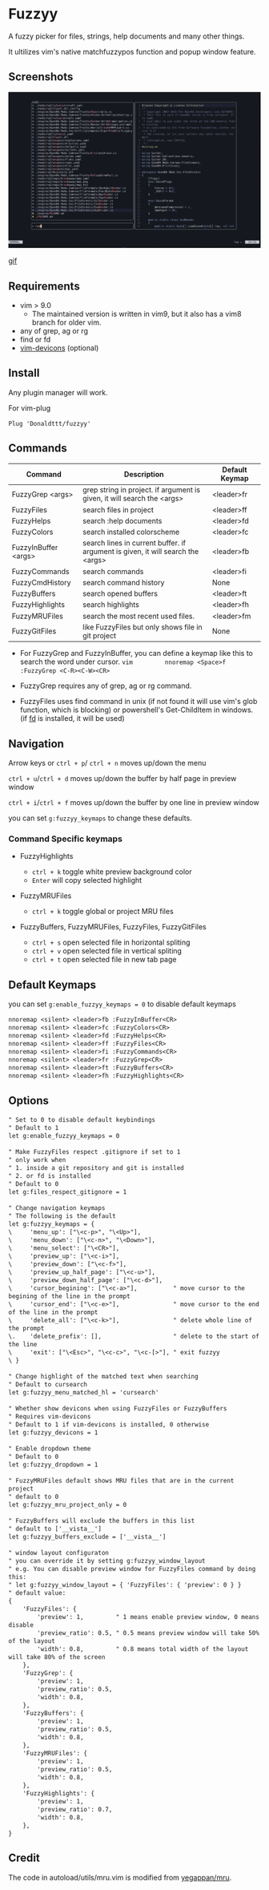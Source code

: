 # Fuzzyy

A fuzzy picker for files, strings, help documents and many other things.

It ultilizes vim's native matchfuzzypos function and popup window feature.

## Screenshots

![screenshot](https://github.com/Donaldttt/resources/blob/main/fuzzyy/demo.png)

[gif](https://github.com/Donaldttt/resources/blob/main/fuzzyy/demo.gif)

## Requirements

- vim > 9.0
  - The maintained version is written in vim9, but it also has a vim8 branch
    for older vim.
- any of grep, ag or rg
- find or fd
- [vim-devicons](https://github.com/ryanoasis/vim-devicons) (optional)

## Install

Any plugin manager will work.

For vim-plug

```vim
Plug 'Donaldttt/fuzzyy'
```

## Commands

| Command               | Description                                                                      | Default Keymap |
| --------------------- | -------------------------------------------------------------------------------- | -------------- |
| FuzzyGrep \<args>     | grep string in project. if argument is given, it will search the \<args>         | \<leader>fr    |
| FuzzyFiles            | search files in project                                                          | \<leader>ff    |
| FuzzyHelps            | search :help documents                                                           | \<leader>fd    |
| FuzzyColors           | search installed colorscheme                                                     | \<leader>fc    |
| FuzzyInBuffer \<args> | search lines in current buffer. if argument is given, it will search the \<args> | \<leader>fb    |
| FuzzyCommands         | search commands                                                                  | \<leader>fi    |
| FuzzyCmdHistory       | search command history                                                           | None           |
| FuzzyBuffers          | search opened buffers                                                            | \<leader>ft    |
| FuzzyHighlights       | search highlights                                                                | \<leader>fh    |
| FuzzyMRUFiles         | search the most recent used files.                                               | \<leader>fm    |
| FuzzyGitFiles         | like FuzzyFiles but only shows file in git project                               | None           |

- For FuzzyGrep and FuzzyInBuffer, you can define a keymap like this to search
  the word under cursor.
  `vim         nnoremap <Space>f :FuzzyGrep <C-R><C-W><CR>     `
- FuzzyGrep requires any of grep, ag or rg command.

- FuzzyFiles uses find command in unix (if not found it will use vim's glob
  function, which is blocking) or powershell's Get-ChildItem in windows. (if
  [fd](https://github.com/sharkdp/fd) is installed, it will be used)

## Navigation

Arrow keys or `ctrl + p`/ `ctrl + n` moves up/down the menu

`ctrl + u`/`ctrl + d` moves up/down the buffer by half page in preview window

`ctrl + i`/`ctrl + f` moves up/down the buffer by one line in preview window

you can set `g:fuzzyy_keymaps` to change these defaults.

### Command Specific keymaps

- FuzzyHighlights

  - `ctrl + k` toggle white preview background color
  - `Enter` will copy selected highlight

- FuzzyMRUFiles

  - `ctrl + k` toggle global or project MRU files

- FuzzyBuffers, FuzzyMRUFiles, FuzzyFiles, FuzzyGitFiles
  - `ctrl + s` open selected file in horizontal spliting
  - `ctrl + v` open selected file in vertical spliting
  - `ctrl + t` open selected file in new tab page

## Default Keymaps

you can set `g:enable_fuzzyy_keymaps = 0` to disable default keymaps

```vim
nnoremap <silent> <leader>fb :FuzzyInBuffer<CR>
nnoremap <silent> <leader>fc :FuzzyColors<CR>
nnoremap <silent> <leader>fd :FuzzyHelps<CR>
nnoremap <silent> <leader>ff :FuzzyFiles<CR>
nnoremap <silent> <leader>fi :FuzzyCommands<CR>
nnoremap <silent> <leader>fr :FuzzyGrep<CR>
nnoremap <silent> <leader>ft :FuzzyBuffers<CR>
nnoremap <silent> <leader>fh :FuzzyHighlights<CR>
```

## Options

```vim
" Set to 0 to disable default keybindings
" Default to 1
let g:enable_fuzzyy_keymaps = 0

" Make FuzzyFiles respect .gitignore if set to 1
" only work when
" 1. inside a git repository and git is installed
" 2. or fd is installed
" Default to 0
let g:files_respect_gitignore = 1

" Change navigation keymaps
" The following is the default
let g:fuzzyy_keymaps = {
\     'menu_up': ["\<c-p>", "\<Up>"],
\     'menu_down': ["\<c-n>", "\<Down>"],
\     'menu_select': ["\<CR>"],
\     'preview_up': ["\<c-i>"],
\     'preview_down': ["\<c-f>"],
\     'preview_up_half_page': ["\<c-u>"],
\     'preview_down_half_page': ["\<c-d>"],
\     'cursor_begining': ["\<c-a>"],          " move cursor to the begining of the line in the prompt
\     'cursor_end': ["\<c-e>"],               " move cursor to the end of the line in the prompt
\     'delete_all': ["\<c-k>"],               " delete whole line of the prompt
\.    'delete_prefix': [],                    " delete to the start of the line
\     'exit': ["\<Esc>", "\<c-c>", "\<c-[>"], " exit fuzzyy
\ }

" Change highlight of the matched text when searching
" Default to cursearch
let g:fuzzyy_menu_matched_hl = 'cursearch'

" Whether show devicons when using FuzzyFiles or FuzzyBuffers
" Requires vim-devicons
" Default to 1 if vim-devicons is installed, 0 otherwise
let g:fuzzyy_devicons = 1

" Enable dropdown theme
" Default to 0
let g:fuzzyy_dropdown = 1

" FuzzyMRUFiles default shows MRU files that are in the current project
" default to 0
let g:fuzzyy_mru_project_only = 0

" FuzzyBuffers will exclude the buffers in this list
" default to ['__vista__']
let g:fuzzyy_buffers_exclude = ['__vista__']

" window layout configuraton
" you can override it by setting g:fuzzyy_window_layout
" e.g. You can disable preview window for FuzzyFiles command by doing this:
" let g:fuzzyy_window_layout = { 'FuzzyFiles': { 'preview': 0 } }
" default value:
{
    'FuzzyFiles': {
        'preview': 1,         " 1 means enable preview window, 0 means disable
        'preview_ratio': 0.5, " 0.5 means preview window will take 50% of the layout
        'width': 0.8,         " 0.8 means total width of the layout will take 80% of the screen
    },
    'FuzzyGrep': {
        'preview': 1,
        'preview_ratio': 0.5,
        'width': 0.8,
    },
    'FuzzyBuffers': {
        'preview': 1,
        'preview_ratio': 0.5,
        'width': 0.8,
    },
    'FuzzyMRUFiles': {
        'preview': 1,
        'preview_ratio': 0.5,
        'width': 0.8,
    },
    'FuzzyHighlights': {
        'preview': 1,
        'preview_ratio': 0.7,
        'width': 0.8,
    },
}
```

## Credit

The code in autoload/utils/mru.vim is modified from
[yegappan/mru](https://github.com/yegappan/mru).
